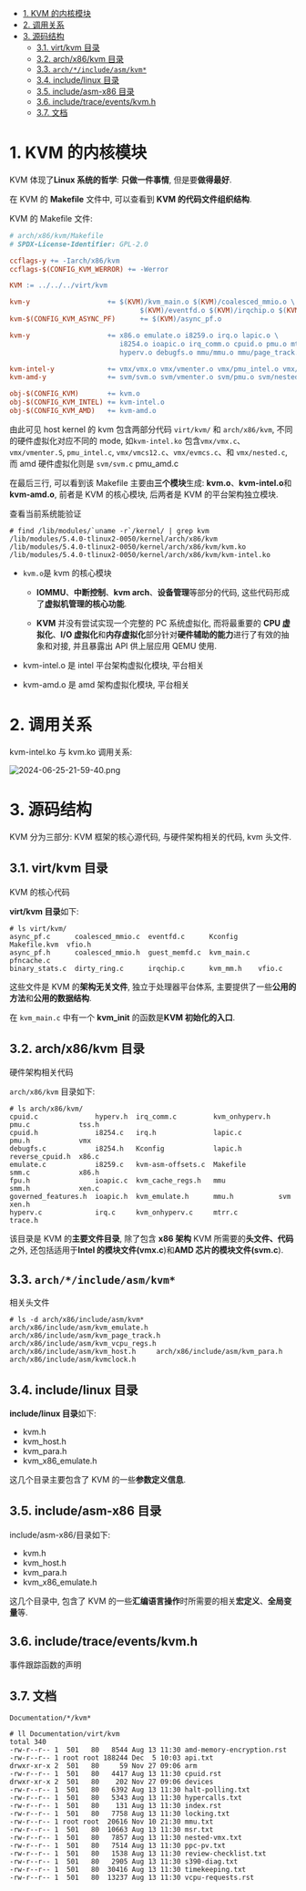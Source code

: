 <!-- @import "[TOC]" {cmd="toc" depthFrom=1 depthTo=6 orderedList=false} -->

<!-- code_chunk_output -->

- [1. KVM 的内核模块](#1-kvm-的内核模块)
- [2. 调用关系](#2-调用关系)
- [3. 源码结构](#3-源码结构)
  - [3.1. virt/kvm 目录](#31-virtkvm-目录)
  - [3.2. arch/x86/kvm 目录](#32-archx86kvm-目录)
  - [3.3. `arch/*/include/asm/kvm*`](#33-archincludeasmkvm)
  - [3.4. include/linux 目录](#34-includelinux-目录)
  - [3.5. include/asm-x86 目录](#35-includeasm-x86-目录)
  - [3.6. include/trace/events/kvm.h](#36-includetraceeventskvmh)
  - [3.7. 文档](#37-文档)

<!-- /code_chunk_output -->

# 1. KVM 的内核模块

KVM 体现了**Linux 系统的哲学**: **只做一件事情**, 但是要**做得最好**.

在 KVM 的 **Makefile** 文件中, 可以查看到 **KVM 的代码文件组织结构**.

KVM 的 Makefile 文件:

```makefile
# arch/x86/kvm/Makefile
# SPDX-License-Identifier: GPL-2.0

ccflags-y += -Iarch/x86/kvm
ccflags-$(CONFIG_KVM_WERROR) += -Werror

KVM := ../../../virt/kvm

kvm-y                   += $(KVM)/kvm_main.o $(KVM)/coalesced_mmio.o \
                                $(KVM)/eventfd.o $(KVM)/irqchip.o $(KVM)/vfio.o
kvm-$(CONFIG_KVM_ASYNC_PF)      += $(KVM)/async_pf.o

kvm-y                   += x86.o emulate.o i8259.o irq.o lapic.o \
                           i8254.o ioapic.o irq_comm.o cpuid.o pmu.o mtrr.o \
                           hyperv.o debugfs.o mmu/mmu.o mmu/page_track.o

kvm-intel-y             += vmx/vmx.o vmx/vmenter.o vmx/pmu_intel.o vmx/vmcs12.o vmx/evmcs.o vmx/nested.o
kvm-amd-y               += svm/svm.o svm/vmenter.o svm/pmu.o svm/nested.o svm/avic.o svm/sev.o

obj-$(CONFIG_KVM)       += kvm.o
obj-$(CONFIG_KVM_INTEL) += kvm-intel.o
obj-$(CONFIG_KVM_AMD)   += kvm-amd.o
```

由此可见 host kernel 的 kvm 包含两部分代码 `virt/kvm/` 和 `arch/x86/kvm`, 不同的硬件虚拟化对应不同的 mode, 如`kvm-intel.ko` 包含`vmx/vmx.c`、`vmx/vmenter.S`, `pmu_intel.c`, `vmx/vmcs12.c`、`vmx/evmcs.c`、和 `vmx/nested.c`, 而 amd 硬件虚拟化则是 `svm/svm.c` pmu_amd.c

在最后三行, 可以看到该 Makefile 主要由**三个模块**生成: **kvm.o**、**kvm\-intel.o**和**kvm-amd.o**, 前者是 KVM 的核心模块, 后两者是 KVM 的平台架构独立模块.

查看当前系统能验证

```
# find /lib/modules/`uname -r`/kernel/ | grep kvm
/lib/modules/5.4.0-tlinux2-0050/kernel/arch/x86/kvm
/lib/modules/5.4.0-tlinux2-0050/kernel/arch/x86/kvm/kvm.ko
/lib/modules/5.4.0-tlinux2-0050/kernel/arch/x86/kvm/kvm-intel.ko
```

- `kvm.o`是 kvm 的核心模块

  - **IOMMU**、**中断控制**、**kvm arch**、**设备管理**等部分的代码, 这些代码形成了**虚拟机管理的核心功能**.

  - **KVM** 并没有尝试实现一个完整的 PC 系统虚拟化, 而将最重要的 **CPU 虚拟化**、**I/O 虚拟化**和**内存虚拟化**部分针对**硬件辅助的能力**进行了有效的抽象和对接, 并且暴露出 API 供上层应用 QEMU 使用.

- kvm-intel.o 是 intel 平台架构虚拟化模块, 平台相关

- kvm-amd.o 是 amd 架构虚拟化模块, 平台相关

# 2. 调用关系

kvm-intel.ko 与 kvm.ko 调用关系:

![2024-06-25-21-59-40.png](./images/2024-06-25-21-59-40.png)

# 3. 源码结构

KVM 分为三部分: KVM 框架的核心源代码, 与硬件架构相关的代码, kvm 头文件.

## 3.1. virt/kvm 目录

KVM 的核心代码

**virt/kvm 目录**如下:

```
# ls virt/kvm/
async_pf.c      coalesced_mmio.c  eventfd.c      Kconfig     Makefile.kvm  vfio.h
async_pf.h      coalesced_mmio.h  guest_memfd.c  kvm_main.c  pfncache.c
binary_stats.c  dirty_ring.c      irqchip.c      kvm_mm.h    vfio.c
```

这些文件是 KVM 的**架构无关文件**, 独立于处理器平台体系, 主要提供了一些**公用的方法**和**公用的数据结构**.

在 `kvm_main.c` 中有一个 **kvm\_init** 的函数是**KVM 初始化的入口**.

## 3.2. arch/x86/kvm 目录

硬件架构相关代码

`arch/x86/kvm` 目录如下:

```
# ls arch/x86/kvm/
cpuid.c              hyperv.h  irq_comm.c         kvm_onhyperv.h  pmu.c            tss.h
cpuid.h              i8254.c   irq.h              lapic.c         pmu.h            vmx
debugfs.c            i8254.h   Kconfig            lapic.h         reverse_cpuid.h  x86.c
emulate.c            i8259.c   kvm-asm-offsets.c  Makefile        smm.c            x86.h
fpu.h                ioapic.c  kvm_cache_regs.h   mmu             smm.h            xen.c
governed_features.h  ioapic.h  kvm_emulate.h      mmu.h           svm              xen.h
hyperv.c             irq.c     kvm_onhyperv.c     mtrr.c          trace.h
```

该目录是 KVM 的**主要文件目录**, 除了包含 **x86 架构** KVM 所需要的**头文件、代码**之外, 还包括适用于**Intel 的模块文件(vmx.c**)和**AMD 芯片的模块文件(svm.c**).

## 3.3. `arch/*/include/asm/kvm*`

相关头文件

```
# ls -d arch/x86/include/asm/kvm*
arch/x86/include/asm/kvm_emulate.h  arch/x86/include/asm/kvm_page_track.h  arch/x86/include/asm/kvm_vcpu_regs.h
arch/x86/include/asm/kvm_host.h     arch/x86/include/asm/kvm_para.h        arch/x86/include/asm/kvmclock.h
```

## 3.4. include/linux 目录

**include/linux 目录**如下:

- kvm.h
- kvm\_host.h
- kvm\_para.h
- kvm\_x86\_emulate.h

这几个目录主要包含了 KVM 的一些**参数定义信息**.

## 3.5. include/asm-x86 目录

include/asm\-x86/目录如下:

- kvm.h
- kvm\_host.h
- kvm\_para.h
- kvm\_x86\_emulate.h

这几个目录中, 包含了 KVM 的一些**汇编语言操作**时所需要的相关**宏定义**、**全局变量**等.

## 3.6. include/trace/events/kvm.h

事件跟踪函数的声明

## 3.7. 文档

```
Documentation/*/kvm*
```

```
# ll Documentation/virt/kvm
total 340
-rw-r--r-- 1  501   80   8544 Aug 13 11:30 amd-memory-encryption.rst
-rw-r--r-- 1 root root 188244 Dec  5 10:03 api.txt
drwxr-xr-x 2  501   80     59 Nov 27 09:06 arm
-rw-r--r-- 1  501   80   4417 Aug 13 11:30 cpuid.rst
drwxr-xr-x 2  501   80    202 Nov 27 09:06 devices
-rw-r--r-- 1  501   80   6392 Aug 13 11:30 halt-polling.txt
-rw-r--r-- 1  501   80   5343 Aug 13 11:30 hypercalls.txt
-rw-r--r-- 1  501   80    131 Aug 13 11:30 index.rst
-rw-r--r-- 1  501   80   7758 Aug 13 11:30 locking.txt
-rw-r--r-- 1 root root  20616 Nov 10 21:30 mmu.txt
-rw-r--r-- 1  501   80  10663 Aug 13 11:30 msr.txt
-rw-r--r-- 1  501   80   7857 Aug 13 11:30 nested-vmx.txt
-rw-r--r-- 1  501   80   7514 Aug 13 11:30 ppc-pv.txt
-rw-r--r-- 1  501   80   1538 Aug 13 11:30 review-checklist.txt
-rw-r--r-- 1  501   80   2905 Aug 13 11:30 s390-diag.txt
-rw-r--r-- 1  501   80  30416 Aug 13 11:30 timekeeping.txt
-rw-r--r-- 1  501   80  13237 Aug 13 11:30 vcpu-requests.rst
```
